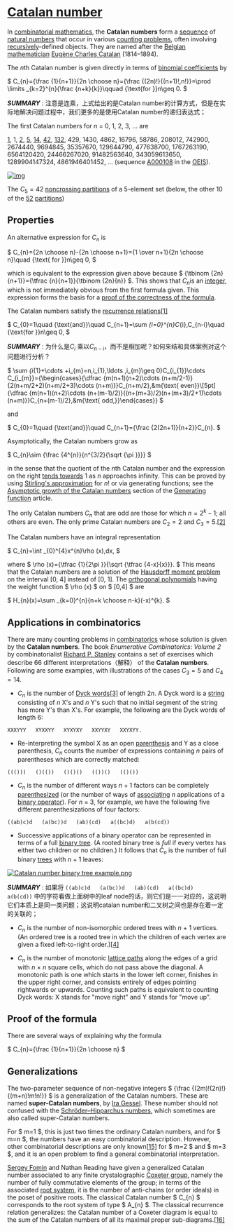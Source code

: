 # [Catalan number](https://en.wikipedia.org/wiki/Catalan_number)

In [combinatorial mathematics](https://en.wikipedia.org/wiki/Combinatorics), the **Catalan numbers** form a [sequence](https://en.wikipedia.org/wiki/Sequence) of [natural numbers](https://en.wikipedia.org/wiki/Natural_number) that occur in various [counting problems](https://en.wikipedia.org/wiki/Enumeration), often involving [recursively](https://en.wikipedia.org/wiki/Recursion)-defined objects. They are named after the [Belgian](https://en.wikipedia.org/wiki/Belgium) [mathematician](https://en.wikipedia.org/wiki/Mathematician) [Eugène Charles Catalan](https://en.wikipedia.org/wiki/Eugène_Charles_Catalan) (1814–1894). 

 The *n*th Catalan number is given directly in terms of [binomial coefficients](https://en.wikipedia.org/wiki/Binomial_coefficient) by 

 $ C_{n}={\frac {1}{n+1}}{2n \choose n}={\frac {(2n)!}{(n+1)!\,n!}}=\prod \limits _{k=2}^{n}{\frac {n+k}{k}}\qquad {\text{for }}n\geq 0. $ 

***SUMMARY*** : 注意是连乘，上式给出的是Catalan number的计算方式，但是在实际地解决问题过程中，我们更多的是使用Catalan number的递归表达式；

The first Catalan numbers for *n* = 0, 1, 2, 3, ... are 

 [1](https://en.wikipedia.org/wiki/1_(number)), 1, [2](https://en.wikipedia.org/wiki/2_(number)), [5](https://en.wikipedia.org/wiki/5_(number)), [14](https://en.wikipedia.org/wiki/14_(number)), [42](https://en.wikipedia.org/wiki/42_(number)), [132](https://en.wikipedia.org/wiki/132_(number)), 429, 1430, 4862, 16796, 58786, 208012, 742900, 2674440, 9694845, 35357670, 129644790, 477638700, 1767263190, 6564120420, 24466267020, 91482563640, 343059613650, 1289904147324, 4861946401452, ... (sequence [A000108](https://oeis.org/A000108) in the [OEIS](https://en.wikipedia.org/wiki/On-Line_Encyclopedia_of_Integer_Sequences)). 





 [![img](https://upload.wikimedia.org/wikipedia/commons/thumb/e/e7/Noncrossing_partitions_5.svg/220px-Noncrossing_partitions_5.svg.png)](https://en.wikipedia.org/wiki/File:Noncrossing_partitions_5.svg) 





 The $C_5 = 42$ [noncrossing partitions](https://en.wikipedia.org/wiki/Noncrossing_partition) of a 5-element set (below, the other 10 of the [52](https://en.wikipedia.org/wiki/Bell_number) [partitions](https://en.wikipedia.org/wiki/Partition_of_a_set)) 

## Properties

An alternative expression for $C_n$ is 

 $ C_{n}={2n \choose n}-{2n \choose n+1}={1 \over n+1}{2n \choose n}\quad {\text{ for }}n\geq 0, $ 

which is equivalent to the expression given above because $ {\tbinom {2n}{n+1}}={\tfrac {n}{n+1}}{\tbinom {2n}{n}} $. This shows that  $C_n$is an [integer](https://en.wikipedia.org/wiki/Integer), which is not immediately obvious from the first formula given. This expression forms the basis for a [proof of the correctness of the formula](https://en.wikipedia.org/wiki/Catalan_number#Second_proof). 

The Catalan numbers satisfy the [recurrence relations](https://en.wikipedia.org/wiki/Recurrence_relation)[[1\]](https://en.wikipedia.org/wiki/Catalan_number#cite_note-1) 

 $ C_{0}=1\quad {\text{and}}\quad C_{n+1}=\sum _{i=0}^{n}C_{i}\,C_{n-i}\quad {\text{for }}n\geq 0, $ 

***SUMMARY*** : 为什么是$C_{i}$ 乘以$C_{n-i}$，而不是相加呢？如何来结和具体案例对这个问题进行分析？

 $ \sum _{i_{1}+\cdots +i_{m}=n,i_{1},\ldots ,i_{m}\geq 0}C_{i_{1}}\cdots C_{i_{m}}={\begin{cases}{\dfrac {m(n+1)(n+2)\cdots (n+m/2-1)}{2(n+m/2+2)(n+m/2+3)\cdots (n+m)}}C_{n+m/2},&m{\text{ even}}\\[5pt]{\dfrac {m(n+1)(n+2)\cdots (n+(m-1)/2)}{(n+(m+3)/2)(n+(m+3)/2+1)\cdots (n+m)}}C_{n+(m-1)/2},&m{\text{ odd,}}\end{cases}} $ 

 and 

 $ C_{0}=1\quad {\text{and}}\quad C_{n+1}={\frac {2(2n+1)}{n+2}}C_{n}. $ 



 Asymptotically, the Catalan numbers grow as 

 $ C_{n}\sim {\frac {4^{n}}{n^{3/2}{\sqrt {\pi }}}} $ 

 in the sense that the quotient of the *n*th Catalan number and the expression on the right [tends towards](https://en.wikipedia.org/wiki/Limit_of_a_function) 1 as *n* approaches infinity. This can be proved by using [Stirling's approximation](https://en.wikipedia.org/wiki/Stirling's_approximation) for *n*! or via generating functions; see the [Asymptotic growth of the Catalan numbers](https://en.wikipedia.org/wiki/Generating_function#Asymptotic_growth_of_the_Catalan_numbers) section of the [Generating function](https://en.wikipedia.org/wiki/Generating_function) article. 

 The only Catalan numbers $C_n$ that are odd are those for which $n = 2^k − 1$; all others are even. The only prime Catalan numbers are $C_2 = 2$ and $C_3 = 5$.[[2\]](https://en.wikipedia.org/wiki/Catalan_number#cite_note-2) 

 The Catalan numbers have an integral representation 

 $ C_{n}=\int _{0}^{4}x^{n}\rho (x)\,dx, $ 

 where $ \rho (x)={\tfrac {1}{2\pi }}{\sqrt {\tfrac {4-x}{x}}}. $ This means that the Catalan numbers are a solution of the [Hausdorff moment problem](https://en.wikipedia.org/wiki/Hausdorff_moment_problem) on the interval [0, 4] instead of [0, 1]. The [orthogonal polynomials](https://en.wikipedia.org/wiki/Orthogonal_polynomials) having the weight function $ \rho (x) $ on $ [0,4] $ are 

 $ H_{n}(x)=\sum _{k=0}^{n}{n+k \choose n-k}(-x)^{k}. $ 



## Applications in combinatorics

There are many counting problems in [combinatorics](https://en.wikipedia.org/wiki/Combinatorics) whose solution is given by the **Catalan numbers**. The book *Enumerative Combinatorics: Volume 2* by combinatorialist [Richard P. Stanley](https://en.wikipedia.org/wiki/Richard_P._Stanley) contains a set of exercises which describe 66 different interpretations（解释） of the **Catalan numbers**. Following are some examples, with illustrations of the cases $C_3 = 5$ and $C_4 = 14$. 

- $C_n$ is the number of [Dyck words](https://en.wikipedia.org/wiki/Dyck_word)[[3\]](https://en.wikipedia.org/wiki/Catalan_number#cite_note-3) of length $2n$. A Dyck word is a [string](https://en.wikipedia.org/wiki/String_(computer_science)) consisting of *n* X's and *n* Y's such that no initial segment of the string has more Y's than X's. For example, the following are the Dyck words of length 6:

`XXXYYY   XYXXYY   XYXYXY   XXYYXY   XXYXYY.`

- Re-interpreting the symbol X as an open [parenthesis](https://en.wikipedia.org/wiki/Bracket#Parentheses) and Y as a close parenthesis, $C_n$ counts the number of expressions containing *n* pairs of parentheses which are correctly matched:

 `((()))   ()(())   ()()()   (())()   (()())` 

- $C_n$ is the number of different ways *n* + 1 factors can be completely [parenthesized](https://en.wikipedia.org/wiki/Bracket) (or the number of ways of [associating](https://en.wikipedia.org/wiki/Associativity) *n* applications of a [binary operator](https://en.wikipedia.org/wiki/Binary_operator)). For *n* = 3, for example, we have the following five different parenthesizations of four factors:

 `((ab)c)d   (a(bc))d   (ab)(cd)   a((bc)d)   a(b(cd))` 

- Successive applications of a binary operator can be represented in terms of a full [binary tree](https://en.wikipedia.org/wiki/Binary_tree). (A rooted binary tree is *full* if every vertex has either two children or no children.) It follows that $C_n$ is the number of full binary [trees](https://en.wikipedia.org/wiki/Tree_(graph_theory)) with *n* + 1 leaves:

 [![Catalan number binary tree example.png](https://upload.wikimedia.org/wikipedia/commons/0/01/Catalan_number_binary_tree_example.png)](https://en.wikipedia.org/wiki/File:Catalan_number_binary_tree_example.png) 

***SUMMARY*** : 如果将 `((ab)c)d   (a(bc))d   (ab)(cd)   a((bc)d)   a(b(cd))` 中的字符看做上面树中的leaf node的话，则它们是一一对应的，这说明它们本质上是同一类问题；这说明catalan number和二叉树之间也是存在着一定的关联的；


- $C_n$ is the number of non-isomorphic ordered trees with *n* + 1 vertices. (An ordered tree is a rooted tree in which the children of each vertex are given a fixed left-to-right order.)[[4\]](https://en.wikipedia.org/wiki/Catalan_number#cite_note-4) 

- $C_n$ is the number of monotonic [lattice paths](https://en.wikipedia.org/wiki/Lattice_path) along the edges of a grid with *n* × *n* square cells, which do not pass above the diagonal. A monotonic path is one which starts in the lower left corner, finishes in the upper right corner, and consists entirely of edges pointing rightwards or upwards. Counting such paths is equivalent to counting Dyck words: X stands for "move right" and Y stands for "move up". 



## Proof of the formula

 There are several ways of explaining why the formula 

 $ C_{n}={\frac {1}{n+1}}{2n \choose n} $ 





## Generalizations

The two-parameter sequence of non-negative integers $ {\frac {(2m)!(2n)!}{(m+n)!m!n!}} $ is a generalization of the Catalan numbers. These are named **super-Catalan numbers**, by [Ira Gessel](https://en.wikipedia.org/wiki/Ira_Gessel). These number should not confused with the [Schröder–Hipparchus numbers](https://en.wikipedia.org/wiki/Schröder–Hipparchus_number), which sometimes are also called super-Catalan numbers.

For $ m=1 $, this is just two times the ordinary Catalan numbers, and for $ m=n $, the numbers have an easy combinatorial description. However, other combinatorial descriptions are only known[[15\]](https://en.wikipedia.org/wiki/Catalan_number#cite_note-Chen2012-15) for $ m=2 $ and $ m=3 $, and it is an open problem to find a general combinatorial interpretation.

[Sergey Fomin](https://en.wikipedia.org/wiki/Sergey_Fomin) and Nathan Reading have given a generalized Catalan number associated to any finite crystalographic [Coxeter group](https://en.wikipedia.org/wiki/Coxeter_group), namely the number of fully commutative elements of the group; in terms of the associated [root system](https://en.wikipedia.org/wiki/Root_system), it is the number of anti-chains (or order ideals) in the poset of positive roots. The classical Catalan number $ C_{n} $ corresponds to the root system of type $ A_{n} $. The classical recurrence relation generalizes: the Catalan number of a Coxeter diagram is equal to the sum of the Catalan numbers of all its maximal proper sub-diagrams.[[16\]](https://en.wikipedia.org/wiki/Catalan_number#cite_note-16)

